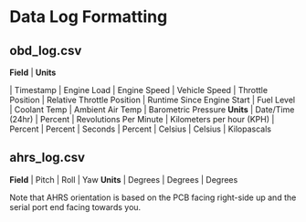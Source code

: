 # Data Log Formatting

## obd_log.csv
**Field** | **Units**



| Timestamp        | Engine Load | Engine Speed | Vehicle Speed | Throttle Position | Relative Throttle Position | Runtime Since Engine Start | Fuel Level | Coolant Temp | Ambient Air Temp | Barometric Pressure
**Units** | Date/Time (24hr) | Percent | Revolutions Per Minute | Kilometers per hour (KPH) | Percent | Percent | Seconds | Percent | Celsius | Celsius | Kilopascals

## ahrs_log.csv
**Field** | Pitch | Roll | Yaw
**Units** | Degrees | Degrees | Degrees

Note that AHRS orientation is based on the PCB facing right-side up and the serial port end facing towards you.
